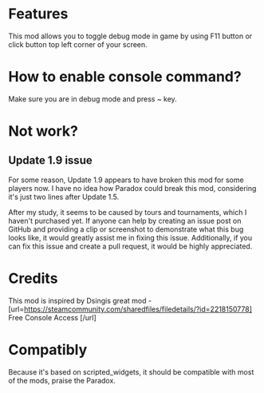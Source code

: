 # Features
This mod allows you to toggle debug mode in game by using F11 button or click button top left corner of your screen.

# How to enable console command?
Make sure you are in debug mode and press ~ key.

# Not work? 

## Update 1.9 issue
For some reason, Update 1.9 appears to have broken this mod for some players now. I have no idea how Paradox could break this mod, considering it's just two lines after Update 1.5.

After my study, it seems to be caused by tours and tournaments, which I haven't purchased yet. If anyone can help by creating an issue post on GitHub and providing a clip or screenshot to demonstrate what this bug looks like, it would greatly assist me in fixing this issue. Additionally, if you can fix this issue and create a pull request, it would be highly appreciated.

# Credits
This mod is inspired by Dsingis  great mod - [url=https://steamcommunity.com/sharedfiles/filedetails/?id=2218150778] Free Console Access [/url] 

# Compatibly
Because it's based on scripted_widgets, it should be compatible with most of the mods, praise the Paradox.
